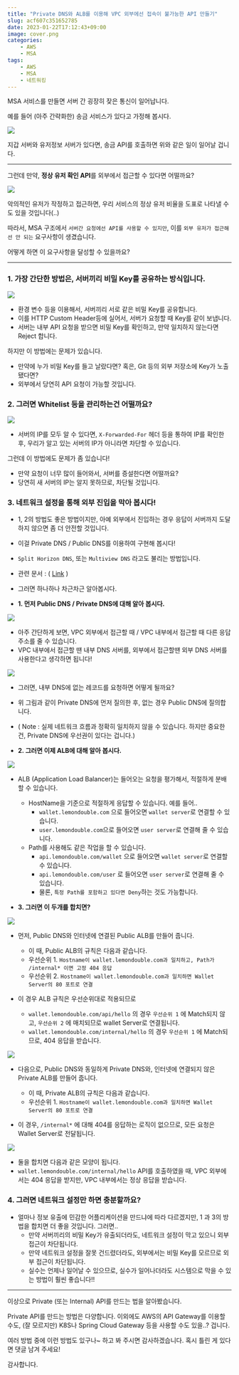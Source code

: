 ```yaml
---
title: "Private DNS와 ALB를 이용해 VPC 외부에선 접속이 불가능한 API 만들기"
slug: acf607c351652785
date: 2023-01-22T17:12:43+09:00
image: cover.png
categories:
    - AWS
    - MSA
tags:
    - AWS
    - MSA
    - 네트워킹
---
```


MSA 서비스를 만들면 서버 간 굉장히 잦은 통신이 일어납니다.

예를 들어 (아주 간략화한) 송금 서비스가 있다고 가정해 봅시다.

![](2023-01-22-17-22-23.png)

지갑 서버와 유저정보 서버가 있다면, 송금 API를 호출하면 위와 같은 일이 일어날 겁니다.

---

그런데 만약, **정상 유저 확인 API**를 외부에서 접근할 수 있다면 어떨까요?

![](2023-01-22-17-27-08.png)

악의적인 유저가 작정하고 접근하면, 우리 서비스의 정상 유저 비율을 도표로 나타낼 수도 있을 것입니다(..)

따라서, MSA 구조에서 `서버간 요청에선 API를 사용할 수 있지만`, 이를 `외부 유저가 접근해선 안 되는` 요구사항이 생겼습니다.

어떻게 하면 이 요구사항을 달성할 수 있을까요?

---

### 1. 가장 간단한 방법은, 서버끼리 비밀 Key를 공유하는 방식입니다.

![](2023-01-22-17-57-32.png)

* 환경 변수 등을 이용해서, 서버끼리 서로 같은 비밀 Key를 공유합니다.
* 이를 HTTP Custom Header등에 실어서, 서버가 요청할 때 Key를 같이 보냅니다.
* 서버는 내부 API 요청을 받으면 비밀 Key를 확인하고, 만약 일치하지 않는다면 Reject 합니다.

하지만 이 방법에는 문제가 있습니다.

* 만약에 누가 비밀 Key를 들고 날랐다면? 혹은, Git 등의 외부 저장소에 Key가 노출됐다면?
* 외부에서 당연히 API 요청이 가능할 것입니다.

### 2. 그러면 Whitelist 등을 관리하는건 어떨까요?

![](2023-01-22-18-03-55.png)

* 서버의 IP를 모두 알 수 있다면, `X-Forwarded-For` 헤더 등을 통하여 IP를 확인한 후, 우리가 알고 있는 서버의 IP가 아니라면 차단할 수 있습니다.

그런데 이 방법에도 문제가 좀 있습니다!

* 만약 요청이 너무 많이 들어와서, 서버를 증설한다면 어떨까요?
* 당연히 새 서버의 IP는 알지 못하므로, 차단될 것입니다.

### 3. 네트워크 설정을 통해 외부 진입을 막아 봅시다!

* 1, 2의 방법도 좋은 방법이지만, 아예 외부에서 진입하는 경우 응답이 서버까지 도달하지 않으면 좀 더 안전할 것입니다.
* 이걸 Private DNS / Public DNS를 이용하여 구현해 봅시다!
* `Split Horizon DNS`, 또는 `Multiview DNS` 라고도 불리는 방법입니다.
* 관련 문서 : ( [Link](https://aws.amazon.com/ko/premiumsupport/knowledge-center/internal-version-website/) )
* 그러면 하나하나 차근차근 알아봅시다.

* **1. 먼저 Public DNS / Private DNS에 대해 알아 봅시다.**

![](2023-01-22-19-02-46.png)

* 아주 간단하게 보면, VPC 외부에서 접근할 때 / VPC 내부에서 접근할 때 다른 응답 주소를 줄 수 있습니다.
* VPC 내부에서 접근할 땐 내부 DNS 서버를, 외부에서 접근할땐 외부 DNS 서버를 사용한다고 생각하면 됩니다!

![](2023-01-22-19-07-27.png)

* 그러면, 내부 DNS에 없는 레코드를 요청하면 어떻게 될까요?
* 위 그림과 같이 Private DNS에 먼저 질의한 후, 없는 경우 Public DNS에 질의합니다.
* ( Note : 실제 네트워크 흐름과 정확히 일치하지 않을 수 있습니다. 하지만 중요한 건, Private DNS에 우선권이 있다는 겁니다.)

* **2. 그러면 이제 ALB에 대해 알아 봅시다.**

![](2023-01-22-19-15-44.png)

* ALB (Application Load Balancer)는 들어오는 요청을 평가해서, 적절하게 분배할 수 있습니다.
    * HostName을 기준으로 적절하게 응답할 수 있습니다. 예를 들어..
        * `wallet.lemondouble.com` 으로 들어오면 `wallet server`로 연결할 수 있습니다.
        * `user.lemondouble.com`으로 들어오면 `user server`로 연결해 줄 수 있습니다.
    * Path를 사용해도 같은 작업을 할 수 있습니다.
        * `api.lemondouble.com/wallet` 으로 들어오면 `wallet server`로 연결할 수 있습니다.
        * `api.lemondouble.com/user` 로 들어오면 `user server`로 연결해 줄 수 있습니다.
        * 물론, `특정 Path를 포함하고 있다면 Deny`하는 것도 가능합니다.


* **3. 그러면 이 두개를 합치면?**

![](2023-01-22-19-26-25.png)

* 먼저, Public DNS와 인터넷에 연결된 Public ALB를 만들어 줍니다.
    * 이 때, Public ALB의 규칙은 다음과 같습니다.
    * 우선순위 1. `Hostname이 wallet.lemondouble.com과 일치하고, Path가 /internal* 이면 고정 404 응답`
    * 우선순위 2. `Hostname이 wallet.lemondouble.com과 일치하면 Wallet Server의 80 포트로 연결`

* 이 경우 ALB 규칙은 우선순위대로 적용되므로
    * `wallet.lemondouble.com/api/hello` 의 경우 `우선순위 1` 에 Match되지 않고, `우선순위 2` 에 매치되므로 wallet Server로 연결됩니다.
    * `wallet.lemondouble.com/internal/hello` 의 경우 `우선순위 1` 에 Match되므로, 404 응답을 받습니다.

![](2023-01-22-19-34-23.png)

* 다음으로, Public DNS와 동일하게 Private DNS와, 인터넷에 연결되지 않은 Private ALB를 만들어 줍니다.
    * 이 때, Private ALB의 규칙은 다음과 같습니다.
    * 우선순위 1. `Hostname이 wallet.lemondouble.com과 일치하면 Wallet Server의 80 포트로 연결`


* 이 경우, `/internal*` 에 대해 404를 응답하는 로직이 없으므로, 모든 요청은 Wallet Server로 전달됩니다.

![](2023-01-22-19-36-14.png)

* 둘을 합치면 다음과 같은 모양이 됩니다.
* `wallet.lemondouble.com/internal/hello` API를 호출하였을 때, VPC 외부에서는 404 응답을 받지만, VPC 내부에서는 정상 응답을 받습니다.

### 4. 그러면 네트워크 설정만 하면 충분할까요?

* 얼마나 정보 유출에 민감한 어플리케이션을 만드냐에 따라 다르겠지만, 1 과 3의 방법을 합치면 더 좋을 것입니다. 그러면..
    * 만약 서버끼리의 비밀 Key가 유출되더라도, 네트워크 설정이 막고 있으니 외부 접근이 차단됩니다.
    * 만약 네트워크 설정을 잘못 건드렸더라도, 외부에서는 비밀 Key를 모르므로 외부 접근이 차단됩니다.
    * 실수는 언제나 일어날 수 있으므로, 실수가 일어나더라도 시스템으로 막을 수 있는 방법이 훨씬 좋습니다!!

---

이상으로 Private (또는 Internal) API를 만드는 법을 알아봤습니다.

Private API를 만드는 방법은 다양합니다. 이외에도 AWS의 API Gateway를 이용할 수도, (잘 모르지만) K8S나 Spring Cloud Gateway 등을 사용할 수도 있을..? 겁니다. 

여러 방법 중에 이런 방법도 있구나~ 하고 봐 주시면 감사하겠습니다. 혹시 틀린 게 있다면 댓글 남겨 주세요!

감사합니다.